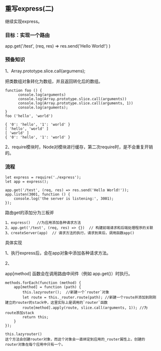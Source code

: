 ## 重写express\(二\)

继续实现express。

### 目标：实现一个路由

app.get\('/test', \(req, res\) =&gt; res.send\('Hello World!'\) \)

### 预备知识

1、Array.prototype.slice.call\(argumens\);

把类数组对象转化为数组，并且返回转化后的数组。

```
function foo () {
      console.log(arguments)
      console.log(Array.prototype.slice.call(arguments))
      console.log(Array.prototype.slice.call(arguments, 1))
      console.log(arguments);
}
foo ('hello', 'world')

{ '0': 'hello', '1': 'world' }
[ 'hello', 'world' ]
[ 'world' ]
{ '0': 'hello', '1': 'world' }
```

2、require模块时，Node对模块进行缓存，第二次require时，是不会重复开销的。

### 流程

```
let express = require('./express');
let app = express();

app.get('/test', (req, res) => res.send('Hello World!'));
app.listen(3001, function () {
    console.log('the server is listening:', 3001);
});
```

路由get的添加分为三板斧

```
1、express()   //为应用添加各种请求方法
2、app.get('/test', (req, res) => {})  // 构建前端请求和后端处理程序的关联
3、createServer(app)  // 请求方法的执行，请求到来后，调用函数app()
```

具体实现

1、执行express后，会在app对象中添加各种请求方法。

2、

app\[method\] 函数会在调用路由中间件（例如 app.get\(\)）时执行。

    methods.forEach(function (method) {
        app[method] = function (path) {
            this.lazyrouter();  //新建一个`router`对象
            let route = this._router.route(path); //新建一个route并添加到刚刚建立的router的stack中，这里实际上是调用的`router`函数
            route[method].apply(route, slice.call(arguments, 1)); //为route添加stack
            return this;
        }
    });

```
this.lazyrouter() 
这个方法会创建router对象，而这个对象会一直绑定到应用的_router属性上，创建的router对象在每个应用中只有一个。
```











